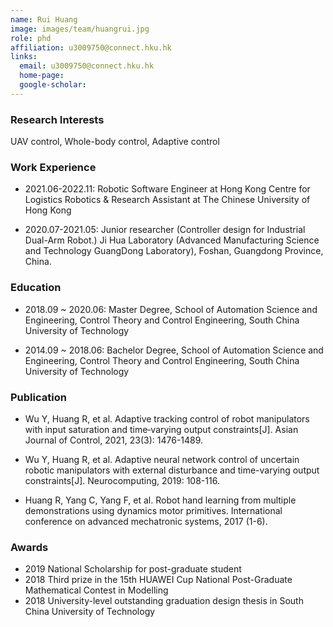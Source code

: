 ```yaml
---
name: Rui Huang
image: images/team/huangrui.jpg
role: phd
affiliation: u3009750@connect.hku.hk
links:
  email: u3009750@connect.hku.hk
  home-page:  
  google-scholar:  
---
```


### Research Interests

UAV control, Whole-body control, Adaptive control


### Work Experience

- 2021.06-2022.11: Robotic Software Engineer at Hong Kong Centre for Logistics Robotics & Research Assistant at The Chinese University of Hong Kong

- 2020.07-2021.05: Junior researcher (Controller design for Industrial Dual-Arm Robot.) Ji Hua Laboratory (Advanced Manufacturing Science and Technology GuangDong Laboratory), Foshan, Guangdong Province, China.


### Education

- 2018.09 ~ 2020.06: Master Degree, School of Automation Science and Engineering, Control Theory and Control Engineering, South China University of Technology

- 2014.09 ~ 2018.06: Bachelor Degree, School of Automation Science and Engineering, Control Theory and Control Engineering, South China University of Technology



### Publication

- Wu Y, Huang R, et al. Adaptive tracking control of robot manipulators with input saturation and time‐varying output constraints[J]. Asian Journal of Control, 2021, 23(3): 1476-1489.

- Wu Y, Huang R, et al. Adaptive neural network control of uncertain robotic manipulators with external disturbance and time-varying output constraints[J]. Neurocomputing, 2019: 108-116.

- Huang R, Yang C, Yang F, et al. Robot hand learning from multiple demonstrations using dynamics motor primitives. International conference on advanced mechatronic systems, 2017 (1-6).


### Awards

- 2019 National Scholarship for post-graduate student
- 2018 Third prize in the 15th HUAWEI Cup National Post-Graduate Mathematical Contest in Modelling
- 2018 University-level outstanding graduation design thesis in South China University of Technology

